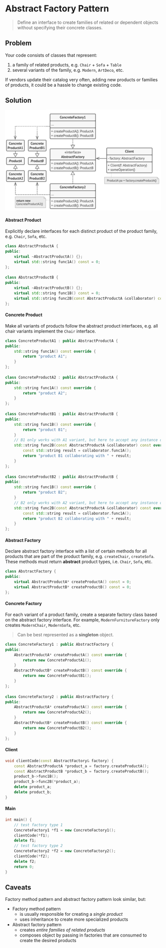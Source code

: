 # Abstract Factory Pattern

> Define an interface to create families of related or dependent objects without specifying their concrete classes.

## Problem

Your code consists of classes that represent:
1. a family of related products, e.g. `Chair` + `Sofa` + `Table`
2. several variants of the family, e.g. `Modern`, `ArtDeco`, etc.

If vendors update their catalog very often, adding new products or families of products, it could be a hassle to change existing code.

## Solution

![Abstract Factory Structure](../res/abstract-factory-pattern-class-diagram.png)

#### Abstract Product

Explicitly declare interfaces for each distinct product of the product family, e.g. `Chair`, `Sofa`, etc.

```c++
class AbstractProductA {
public:
    virtual ~AbstractProductA() {};
    virtual std::string func1A() const = 0;
};

class AbstractProductB {
public:
    virtual ~AbstractProductB() {};
    virtual std::string func1B() const = 0;
    virtual std::string func2B(const AbstractProductA &collaborator) const = 0;
};
```

#### Concrete Product

Make all variants of products follow the abstract product interfaces, e.g. all chair variants implement the `Chair` interface.

```c++
class ConcreteProductA1 : public AbstractProductA {
public:
    std::string func1A() const override {
        return "product A1";
    }
};

class ConcreteProductA2 : public AbstractProductA {
public:
    std::string func1A() const override {
        return "product A2";
    }
};

class ConcreteProductB1 : public AbstractProductB {
public:
    std::string func1B() const override {
        return "product B1";
    }
    // B1 only works with A1 variant, but here to accept any instance of AbstractProductA
    std::string func2B(const AbstractProductA &collaborator) const override {
        const std::string result = collaborator.func1A();
        return "product B1 collaborating with " + result;
    }
};

class ConcreteProductB2 : public AbstractProductB {
public:
    std::string func1B() const override {
        return "product B2";
    }
    // B2 only works with A2 variant, but here to accept any instance of AbstractProductA
    std::string func2B(const AbstractProductA &collaborator) const override {
        const std::string result = collaborator.func1A();
        return "product B2 collaborating with " + result;
    }
};
```

#### Abstract Factory

Declare abstract factory interface with a list of certain methods for all products that are part of the product family, e.g. `createChair`, `createSofa`. These methods must return **abstract** product types, i.e. `Chair`, `Sofa`, etc.

```c++
class AbstractFactory {
public:
    virtual AbstractProductA* createProductA() const = 0;
    virtual AbstractProductB* createProductB() const = 0;
};
```

#### Concrete Factory

For each variant of a product family, create a separate factory class based on the abstract factory interface. For example, `ModernFurnitureFactory` only creates `ModernChair`, `ModernSofa`, etc.

> Can be best represented as a **singleton** object.

```c++
class ConcreteFactory1 : public AbstractFactory {
public:
    AbstractProductA* createProductA() const override {
        return new ConcreteProductA1();
    }
    AbstractProductB* createProductB() const override {
        return new ConcreteProductB1();
    }
};

class ConcreteFactory2 : public AbstractFactory {
public:
    AbstractProductA* createProductA() const override {
        return new ConcreteProductA2();
    }
    AbstractProductB* createProductB() const override {
        return new ConcreteProductB2();
    }
};
```

#### Client

```c++
void clientCode(const AbstractFactory& factory) {
    const AbstractProductA *product_a = factory.createProductA();
    const AbstractProductB *product_b = factory.createProductB();
    product_b->func1B();
    product_b->func2B(*product_a);
    delete product_a;
    delete product_b;
}
```

#### Main

```c++
int main() {
    // test factory type 1
    ConcreteFactory1 *f1 = new ConcreteFactory1();
    clientCode(*f1);
    delete f1;
    // test factory type 2
    ConcreteFactory2 *f2 = new ConcreteFactory2();
    clientCode(*f2);
    delete f2;
    return 0;
}
```

## Caveats

Factory method pattern and abstract factory pattern look similar, but:
+ Factory method pattern
    * is usually responsible for creating a *single product*
    * uses inheritance to create more specialized products
+ Abstract factory pattern
    * creates *entire families of related products*
    * composes object by passing in factories that are consumed to create the desired products
